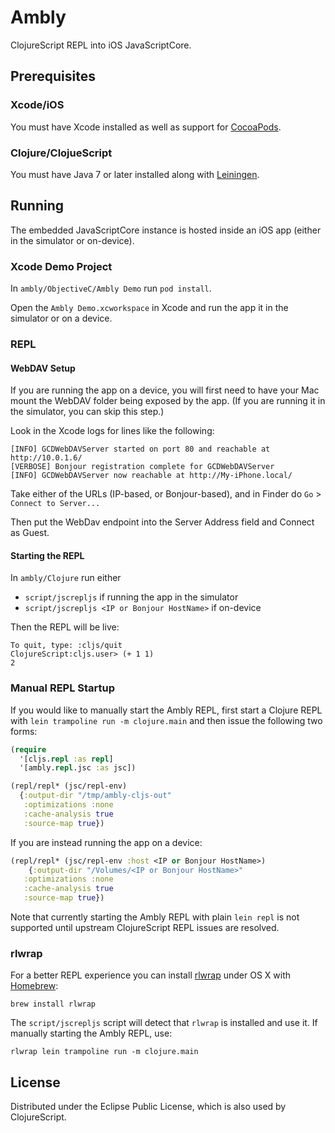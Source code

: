 # Ambly

ClojureScript REPL into iOS JavaScriptCore.

## Prerequisites

### Xcode/iOS

You must have Xcode installed as well as support for [CocoaPods](http://cocoapods.org).

### Clojure/ClojueScript

You must have Java 7 or later installed along with [Leiningen](http://leiningen.org).

## Running

The embedded JavaScriptCore instance is hosted inside an iOS app (either in the simulator or on-device).

### Xcode Demo Project

In `ambly/ObjectiveC/Ambly Demo` run `pod install`.

Open the `Ambly Demo.xcworkspace` in Xcode and run the app it in the simulator or on a device.

### REPL

#### WebDAV Setup
If you are running the app on a device, you will first need to have your Mac mount the WebDAV folder being exposed by the app. (If you are running it in the simulator, you can skip this step.)

Look in the Xcode logs for lines like the following:
```
[INFO] GCDWebDAVServer started on port 80 and reachable at http://10.0.1.6/
[VERBOSE] Bonjour registration complete for GCDWebDAVServer
[INFO] GCDWebDAVServer now reachable at http://My-iPhone.local/
```

Take either of the URLs (IP-based, or Bonjour-based), and in Finder do `Go` > `Connect to Server...` 

Then put the WebDav endpoint into the Server Address field and Connect as Guest.

#### Starting the REPL


In `ambly/Clojure` run either
- `script/jscrepljs` 
if running the app in the simulator
- `script/jscrepljs <IP or Bonjour HostName>` 
if on-device

Then the REPL will be live:
```
To quit, type: :cljs/quit
ClojureScript:cljs.user> (+ 1 1)
2
```

### Manual REPL Startup

If you would like to manually start the Ambly REPL, first start a Clojure REPL with `lein trampoline run -m clojure.main` and then issue the following two forms:

```clojure
(require
  '[cljs.repl :as repl]
  '[ambly.repl.jsc :as jsc])
```

```clojure
(repl/repl* (jsc/repl-env)
  {:output-dir "/tmp/ambly-cljs-out"
   :optimizations :none
   :cache-analysis true
   :source-map true})
```

If you are instead running the app on a device:

```clojure
(repl/repl* (jsc/repl-env :host <IP or Bonjour HostName>)
    {:output-dir "/Volumes/<IP or Bonjour HostName>"
   :optimizations :none
   :cache-analysis true
   :source-map true})
```

Note that currently starting the Ambly REPL with plain `lein repl` is not supported until upstream ClojureScript REPL issues are resolved.

### rlwrap

For a better REPL experience you can install
[rlwrap](http://utopia.knoware.nl/~hlub/uck/rlwrap/) under OS X with
[Homebrew](http://brew.sh/):

```
brew install rlwrap
```

The `script/jscrepljs` script will detect that `rlwrap` is installed and use it. If manually starting the Ambly REPL, use:

```
rlwrap lein trampoline run -m clojure.main
```

## License

Distributed under the Eclipse Public License, which is also used by ClojureScript.
